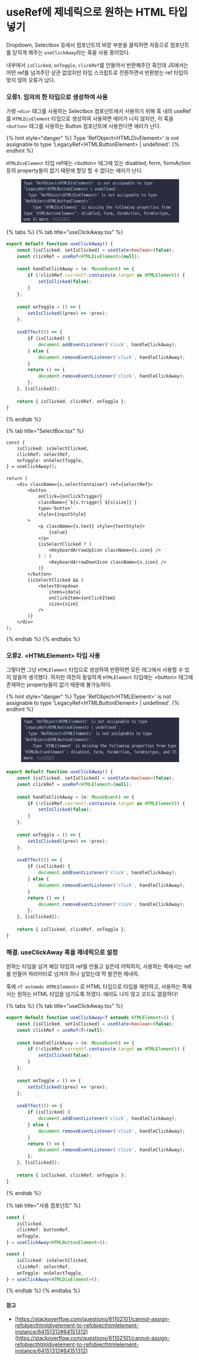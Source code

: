 # useRef에 제네릭으로 원하는 HTML 타입 넣기



Dropdown, Selectbox 등에서 컴포넌트의 바깥 부분을 클릭하면 자동으로 컴포넌트를 닫히게 해주는 `useClickAway`라는 훅을 사용 중이었다.

내부에서 `isClicked`, `onToggle`, `clickRef`를 만들어서 반환해주던 훅인데 JS에서는 어떤 ref를 넘겨주던 상관 없었지만 타입 스크립트로 전환하면서 반환받는 ref 타입이 맞지 않아 오류가 났다.



### 오류1. 임의의 한 타입으로 생성하여 사용

가령 `<div>` 태그를 사용하는 Selectbox 컴포넌트에서 사용하기 위해 훅 내의 useRef를 `HTMLDivElement` 타입으로 생성하여 사용하면 에러가 나지 않지만, 이 훅을 `<button>` 태그를 사용하는 Button 컴포넌트에 사용한다면 에러가 난다.&#x20;

{% hint style="danger" %}
Type 'RefObject\<HTMLDivElement>' is not assignable to type 'LegacyRef\<HTMLButtonElement> | undefined'.
{% endhint %}

`HTMLDivElement` 타입 ref에는 \<button> 태그에 있는 disabled, form, formAction 등의 property들이 없기 때문에 할당 할 수 없다는 에러가 난다.

<figure><img src="../.gitbook/assets/image (2) (1) (1) (1).png" alt=""><figcaption></figcaption></figure>

{% tabs %}
{% tab title="useClickAway.tsx" %}
```typescript
export default function useClickAway() {
    const [isClicked, setIsClicked] = useState<boolean>(false);
    const clickRef = useRef<HTMLDivElement>(null);

    const handleClickAway = (e: MouseEvent) => {
        if (!clickRef.current?.contains(e.target as HTMLElement)) {
            setIsClicked(false);
        }
    };

    const onToggle = () => {
        setIsClicked((prev) => !prev);
    };

    useEffect(() => {
        if (isClicked) {
            document.addEventListener('click', handleClickAway);
        } else {
            document.removeEventListener('click', handleClickAway);
        }
        return () => {
            document.removeEventListener('click', handleClickAway);
        };
    }, [isClicked]);

    return { isClicked, clickRef, onToggle };
}
```
{% endtab %}

{% tab title="SelectBox.tsx" %}
```tsx
const {
    isClicked: isSelectClicked,
    clickRef: selectRef,
    onToggle: onSelectToggle,
} = useClickAway();

return (
    <div className={s.selectContainer} ref={selectRef}>
        <button
            onClick={onClickTrigger}
            className={`${s.trigger} ${s[size]}`}
            type='button'
            style={inputStyle}
        >
            <p className={s.text} style={textStyle}>
                {value}
            </p>
            {isSelectClicked ? (
                <KeyboardArrowUpIcon className={s.icon} />
            ) : (
                <KeyboardArrowDownIcon className={s.icon} />
            )}
        </button>
        {isSelectClicked && (
            <SelectDropdown
                items={data}
                onClickItem={onClickItem}
                size={size}
            />
        )}
    </div>
);
```
{% endtab %}
{% endtabs %}



### 오류2. \<HTMLElement> 타입 사용

그렇다면 그냥 `HTMLElement` 타입으로 생성하여 반환하면 모든 태그에서 사용할 수 있지 않을까 생각했다. 하지만 여전히 동일하게 `HTMLElement` 타입에는 \<button> 태그에 존재하는 property들이 없기 때문에 불가능하다.

{% hint style="danger" %}
Type 'RefObject\<HTMLElement>' is not assignable to type 'LegacyRef\<HTMLButtonElement> | undefined'.
{% endhint %}

<figure><img src="../.gitbook/assets/image (1) (1) (1) (1) (1).png" alt=""><figcaption></figcaption></figure>

```typescript
export default function useClickAway() {
    const [isClicked, setIsClicked] = useState<boolean>(false);
    const clickRef = useRef<HTMLElement>(null);

    const handleClickAway = (e: MouseEvent) => {
        if (!clickRef.current?.contains(e.target as HTMLElement)) {
            setIsClicked(false);
        }
    };

    const onToggle = () => {
        setIsClicked((prev) => !prev);
    };

    useEffect(() => {
        if (isClicked) {
            document.addEventListener('click', handleClickAway);
        } else {
            document.removeEventListener('click', handleClickAway);
        }
        return () => {
            document.removeEventListener('click', handleClickAway);
        };
    }, [isClicked]);

    return { isClicked, clickRef, onToggle };
}
```



### 해결. useClickAway 훅을 제네릭으로 설정

원하는 타입을 넘겨 해당 타입의 ref를 만들고 싶은데 어떡하지, 사용하는 쪽에서는 ref를 만들어 파라미터로 넘겨야 하나 싶었는데 딱 발견한  제네릭.

훅에 `<T extemds HTMLElement>` 로 HTML 타입으로 타입을 제한하고, 사용하는 쪽에서는 원하는 HTML 타입을 넘기도록 하였다. 에러도 나지 않고 코드도 깔끔하다!

{% tabs %}
{% tab title="useClickAway.tsx" %}
```typescript
export default function useClickAway<T extends HTMLElement>() {
    const [isClicked, setIsClicked] = useState<boolean>(false);
    const clickRef = useRef<T>(null);

    const handleClickAway = (e: MouseEvent) => {
        if (!clickRef.current?.contains(e.target as HTMLElement)) {
            setIsClicked(false);
        }
    };

    const onToggle = () => {
        setIsClicked((prev) => !prev);
    };

    useEffect(() => {
        if (isClicked) {
            document.addEventListener('click', handleClickAway);
        } else {
            document.removeEventListener('click', handleClickAway);
        }
        return () => {
            document.removeEventListener('click', handleClickAway);
        };
    }, [isClicked]);

    return { isClicked, clickRef, onToggle };
}
```
{% endtab %}

{% tab title="사용 컴포넌트" %}
```typescript
const {
    isClicked,
    clickRef: buttonRef,
    onToggle,
} = useClickAway<HTMLButtonElement>();
```

```typescript
const {
    isClicked: isSelectClicked,
    clickRef: selectRef,
    onToggle: onSelectToggle,
} = useClickAway<HTMLDivElement>();
```
{% endtab %}
{% endtabs %}



#### 참고

* [https://stackoverflow.com/questions/61102101/cannot-assign-refobjecthtmldivelement-to-refobjecthtmlelement-instance/64151312#64151312](https://stackoverflow.com/questions/61102101/cannot-assign-refobjecthtmldivelement-to-refobjecthtmlelement-instance/64151312#64151312)

